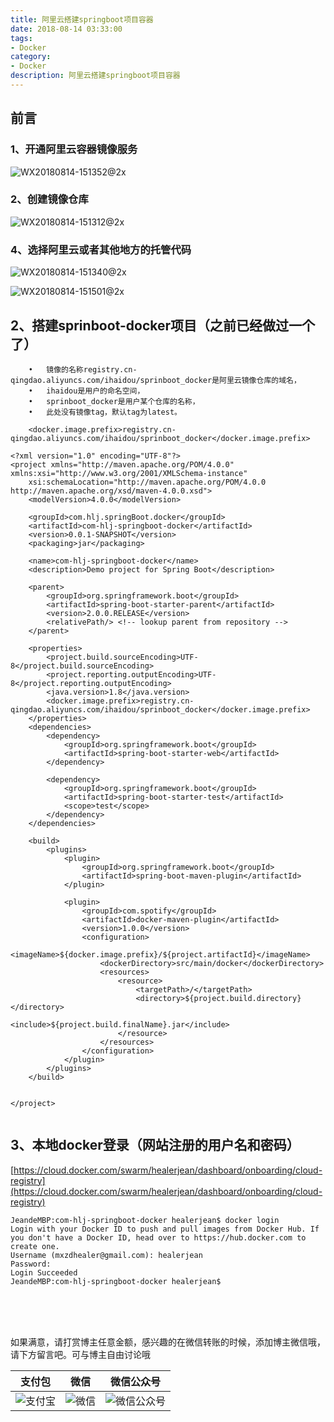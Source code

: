 ```yaml
---
title: 阿里云搭建springboot项目容器
date: 2018-08-14 03:33:00
tags: 
- Docker
category: 
- Docker
description: 阿里云搭建springboot项目容器
---
```

<!-- image url 
https://raw.githubusercontent.com/HealerJean123/HealerJean123.github.io/master/blogImages
　　首行缩进
<font color="red">  </font>
-->

## 前言


### 1、开通阿里云容器镜像服务

![WX20180814-151352@2x](markdownImage/WX20180814-151352@2x.png)



### 2、创建镜像仓库

![WX20180814-151312@2x](markdownImage/WX20180814-151312@2x.png)


### 4、选择阿里云或者其他地方的托管代码

![WX20180814-151340@2x](markdownImage/WX20180814-151340@2x.png)



![WX20180814-151501@2x](markdownImage/WX20180814-151501@2x.png)




## 2、搭建sprinboot-docker项目（之前已经做过一个了）


```
	•	镜像的名称registry.cn-qingdao.aliyuncs.com/ihaidou/sprinboot_docker是阿里云镜像仓库的域名，
	•	ihaidou是用户的命名空间，
	•	sprinboot_docker是用户某个仓库的名称，
	•	此处没有镜像tag，默认tag为latest。

	<docker.image.prefix>registry.cn-qingdao.aliyuncs.com/ihaidou/sprinboot_docker</docker.image.prefix>
```


```
<?xml version="1.0" encoding="UTF-8"?>
<project xmlns="http://maven.apache.org/POM/4.0.0" xmlns:xsi="http://www.w3.org/2001/XMLSchema-instance"
	xsi:schemaLocation="http://maven.apache.org/POM/4.0.0 http://maven.apache.org/xsd/maven-4.0.0.xsd">
	<modelVersion>4.0.0</modelVersion>

	<groupId>com.hlj.springBoot.docker</groupId>
	<artifactId>com-hlj-springboot-docker</artifactId>
	<version>0.0.1-SNAPSHOT</version>
	<packaging>jar</packaging>

	<name>com-hlj-springboot-docker</name>
	<description>Demo project for Spring Boot</description>

	<parent>
		<groupId>org.springframework.boot</groupId>
		<artifactId>spring-boot-starter-parent</artifactId>
		<version>2.0.0.RELEASE</version>
		<relativePath/> <!-- lookup parent from repository -->
	</parent>

	<properties>
		<project.build.sourceEncoding>UTF-8</project.build.sourceEncoding>
		<project.reporting.outputEncoding>UTF-8</project.reporting.outputEncoding>
		<java.version>1.8</java.version>
		<docker.image.prefix>registry.cn-qingdao.aliyuncs.com/ihaidou/sprinboot_docker</docker.image.prefix>
	</properties>
	<dependencies>
		<dependency>
			<groupId>org.springframework.boot</groupId>
			<artifactId>spring-boot-starter-web</artifactId>
		</dependency>

		<dependency>
			<groupId>org.springframework.boot</groupId>
			<artifactId>spring-boot-starter-test</artifactId>
			<scope>test</scope>
		</dependency>
	</dependencies>

	<build>
		<plugins>
			<plugin>
				<groupId>org.springframework.boot</groupId>
				<artifactId>spring-boot-maven-plugin</artifactId>
			</plugin>

			<plugin>
				<groupId>com.spotify</groupId>
				<artifactId>docker-maven-plugin</artifactId>
				<version>1.0.0</version>
				<configuration>
					<imageName>${docker.image.prefix}/${project.artifactId}</imageName>
					<dockerDirectory>src/main/docker</dockerDirectory>
					<resources>
						<resource>
							<targetPath>/</targetPath>
							<directory>${project.build.directory}</directory>
							<include>${project.build.finalName}.jar</include>
						</resource>
					</resources>
				</configuration>
			</plugin>
		</plugins>
	</build>


</project>


```


## 3、本地docker登录（网站注册的用户名和密码）

[https://cloud.docker.com/swarm/healerjean/dashboard/onboarding/cloud-registry](https://cloud.docker.com/swarm/healerjean/dashboard/onboarding/cloud-registry)

```
JeandeMBP:com-hlj-springboot-docker healerjean$ docker login
Login with your Docker ID to push and pull images from Docker Hub. If you don't have a Docker ID, head over to https://hub.docker.com to create one.
Username (mxzdhealer@gmail.com): healerjean
Password: 
Login Succeeded
JeandeMBP:com-hlj-springboot-docker healerjean$ 


```




<br/><br/><br/>
如果满意，请打赏博主任意金额，感兴趣的在微信转账的时候，添加博主微信哦， 请下方留言吧。可与博主自由讨论哦

|支付包 | 微信|微信公众号|
|:-------:|:-------:|:------:|
|![支付宝](https://raw.githubusercontent.com/HealerJean123/HealerJean123.github.io/master/assets/img/tctip/alpay.jpg) | ![微信](https://raw.githubusercontent.com/HealerJean123/HealerJean123.github.io/master/assets/img/tctip/weixin.jpg)|![微信公众号](https://raw.githubusercontent.com/HealerJean123/HealerJean123.github.io/master/assets/img/my/qrcode_for_gh_a23c07a2da9e_258.jpg)|




<!-- Gitalk 评论 start  -->

<link rel="stylesheet" href="https://unpkg.com/gitalk/dist/gitalk.css">
<script src="https://unpkg.com/gitalk@latest/dist/gitalk.min.js"></script> 
<div id="gitalk-container"></div>    
 <script type="text/javascript">
    var gitalk = new Gitalk({
		clientID: `1d164cd85549874d0e3a`,
		clientSecret: `527c3d223d1e6608953e835b547061037d140355`,
		repo: `HealerJean123.github.io`,
		owner: 'HealerJean123',
		admin: ['HealerJean123'],
		id: 'AAAAAAAAAAAAAA',
    });
    gitalk.render('gitalk-container');
</script> 

<!-- Gitalk end -->

